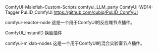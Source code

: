 ComfyUI-Malefish-Custom-Scripts
comfyui_LLM_party
ComfyUI-WD14-Tagger
PuLID_ComfyUI
https://github.com/cubiq/PuLID_ComfyUI

comfyui-reactor-node
这是一个用于ComfyUI的反应堆节点插件。

ComfyUI_InstantID
换脸插件

comfyui-mixlab-nodes
这是一个用于ComfyUI的混合实验室节点插件。

